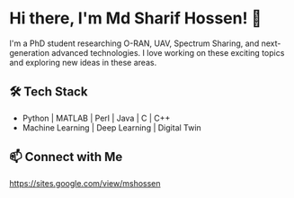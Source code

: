 # Hi there, I'm Md Sharif Hossen! 👋  

I'm a PhD student researching O-RAN, UAV, Spectrum Sharing, and next-generation advanced technologies. I love working on these exciting topics and exploring new ideas in these areas.  

## 🛠️ Tech Stack  
- Python | MATLAB | Perl | Java | C | C++  
- Machine Learning | Deep Learning | Digital Twin  

## 📫 Connect with Me  
https://sites.google.com/view/mshossen
